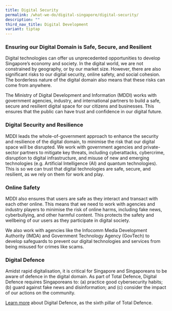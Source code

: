 ```yaml
---
title: Digital Security
permalink: /what-we-do/digital-singapore/digital-security/
description: ""
third_nav_title: Digital Development
variant: tiptap
---
```

<h3>Ensuring our Digital Domain is Safe, Secure, and Resilient</h3>
<p>Digital technologies can offer us unprecedented opportunities to develop
Singapore’s economy and society. In the digital world, we are not constrained
by geography, or by our market size. However, there are also significant
risks to our digital security, online safety, and social cohesion. The
borderless nature of the digital domain also means that these risks can
come from anywhere.</p>
<p>The Ministry of Digital Development and Information (MDDI) works with
government agencies, industry, and international partners to build a safe,
secure and resilient digital space for our citizens and businesses. This
ensures that the public can have trust and confidence in our digital future.</p>
<h3>Digital Security and Resilience</h3>
<p>MDDI leads the whole-of-government approach to enhance the security and
resilience of the digital domain, to minimise the risk that our digital
space will be disrupted. We work with government agencies and private-sector
partners to mitigate key threats, including cyberattacks, cybercrime, disruption
to digital infrastructure, and misuse of new and emerging technologies
(e.g. Artificial Intelligence (AI) and quantum technologies). This is so
we can trust that digital technologies are safe, secure, and resilient,
as we rely on them for work and play.</p>
<h3>Online Safety</h3>
<p>MDDI also ensures that users are safe as they interact and transact with
each other online. This means that we need to work with agencies and industry
players to minimise the risk of online harms, including fake news, cyberbullying,
and other harmful content. This protects the safety and wellbeing of our
users as they participate in digital society.</p>
<p>We also work with agencies like the Infocomm Media Development Authority
(IMDA) and Government Technology Agency (GovTech) to develop safeguards
to prevent our digital technologies and services from being misused for
crimes like scams.</p>
<h3>Digital Defence</h3>
<p>Amidst rapid digitalisation, it is critical for Singapore and Singaporeans
to be aware of defence in the digital domain. As part of Total Defence,
Digital Defence requires Singaporeans to: (a) practice good cybersecurity
habits; (b) guard against fake news and disinformation; and (c) consider
the impact of our actions on the community.</p>
<p><a href="https://www.mindef.gov.sg/news-and-events/latest-releases/15feb19_nr" rel="noopener nofollow" target="_blank">Learn more</a> about
Digital Defence, as the sixth pillar of Total Defence.</p>